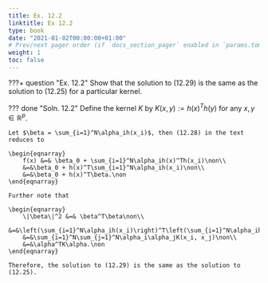 ```yaml
---
title: Ex. 12.2
linktitle: Ex 12.2
type: book
date: "2021-01-02T00:00:00+01:00"
# Prev/next pager order (if `docs_section_pager` enabled in `params.toml`)
weight: 1
toc: false
---
```


???+ question "Ex. 12.2"
	Show that the solution to (12.29) is the same as the solution to (12.25) for a particular kernel.

??? done "Soln. 12.2"
	Define the kernel $K$ by $K(x,y) := h(x)^Th(y)$ for any $x, y\in \mathbb{R}^p$. 
    
    Let $\beta = \sum_{i=1}^N\alpha_ih(x_i)$, then (12.28) in the text reduces to
	
    \begin{eqnarray}
	    f(x) &=& \beta_0 + \sum_{i=1}^N\alpha_ih(x)^Th(x_i)\non\\
	    &=&\beta_0 + h(x)^T\sum_{i=1}^N\alpha_ih(x_i)\non\\
	    &=&\beta_0 + h(x)^T\beta.\non
	\end{eqnarray}
	
    Further note that
	
    \begin{eqnarray}
	    \|\beta\|^2 &=& \beta^T\beta\non\\
	    &=&\left(\sum_{i=1}^N\alpha_ih(x_i)\right)^T\left(\sum_{i=1}^N\alpha_ih(x_i)\right)\non\\
	    &=&\sum_{i=1}^N\sum_{j=1}^N\alpha_i\alpha_jK(x_i, x_j)\non\\
	    &=&\alpha^TK\alpha.\non
	\end{eqnarray}
	
    Therefore, the solution to (12.29) is the same as the solution to (12.25).
